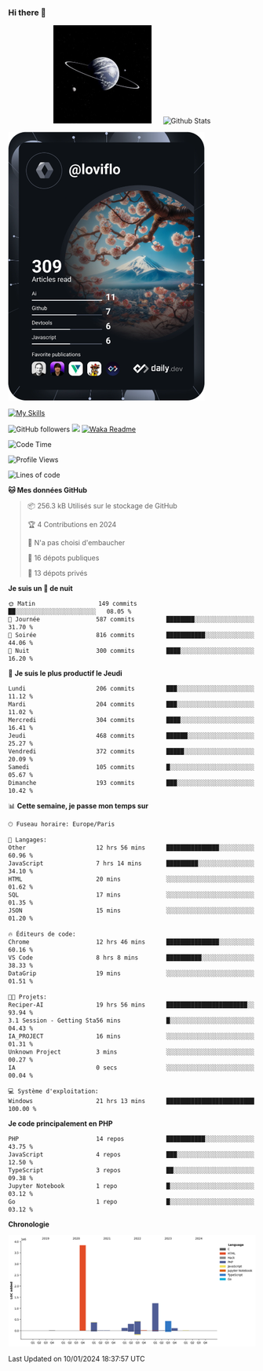 ### Hi there 👋

<p align="center">
  <img src="https://github.com/Loviflo/Loviflo/blob/main/img/portrait.jpg" alt="Loviflo" height="200" style="margin-right: 20px"/>
  <img src="https://github-readme-stats.vercel.app/api?username=Loviflo&show_icons=true&theme=graywhite" alt="Github Stats" />
</p>

<a href="https://app.daily.dev/loviflo"><img src="https://github.com/loviflo/loviflo/blob/main/devcard.svg" width="400" alt="Loviflo's Dev Card"/></a>


[![My Skills](https://skillicons.dev/icons?i=php,laravel,symfony,mysql,js,ts,html,css,sass,angular,docker,webpack,vscode,figma,git,github,gitlab)](https://skillicons.dev)


![GitHub followers](https://img.shields.io/github/followers/Loviflo?label=Follow&style=social)
![](https://visitor-badge.glitch.me/badge?page_id=Loviflo.Loviflo)
[![Waka Readme](https://github.com/Loviflo/Loviflo/actions/workflows/update-stats.yml/badge.svg)](https://github.com/Loviflo/Loviflo/actions/workflows/update-stats.yml)

<!--START_SECTION:waka-->
![Code Time](http://img.shields.io/badge/Code%20Time-1%2C786%20hrs%207%20mins-blue)

![Profile Views](http://img.shields.io/badge/Vues%20du%20profil-0-blue)

![Lines of code](https://img.shields.io/badge/Depuis%20Hello%20World%2C%20j%27ai%20%C3%A9crit-6.8%20million%20Lignes%20de%20code-blue)

**🐱 Mes données GitHub** 

> 📦 256.3 kB Utilisés sur le stockage de GitHub 
 > 
> 🏆 4 Contributions en 2024
 > 
> 🚫 N'a pas choisi d'embaucher
 > 
> 📜 16 dépots publiques 
 > 
> 🔑 13 dépots privés 
 > 
**Je suis un 🦉 de nuit** 

```text
🌞 Matin                  149 commits         ██░░░░░░░░░░░░░░░░░░░░░░░   08.05 % 
🌆 Journée                587 commits         ████████░░░░░░░░░░░░░░░░░   31.70 % 
🌃 Soirée                 816 commits         ███████████░░░░░░░░░░░░░░   44.06 % 
🌙 Nuit                   300 commits         ████░░░░░░░░░░░░░░░░░░░░░   16.20 % 
```
📅 **Je suis le plus productif le Jeudi** 

```text
Lundi                    206 commits         ███░░░░░░░░░░░░░░░░░░░░░░   11.12 % 
Mardi                    204 commits         ███░░░░░░░░░░░░░░░░░░░░░░   11.02 % 
Mercredi                 304 commits         ████░░░░░░░░░░░░░░░░░░░░░   16.41 % 
Jeudi                    468 commits         ██████░░░░░░░░░░░░░░░░░░░   25.27 % 
Vendredi                 372 commits         █████░░░░░░░░░░░░░░░░░░░░   20.09 % 
Samedi                   105 commits         █░░░░░░░░░░░░░░░░░░░░░░░░   05.67 % 
Dimanche                 193 commits         ███░░░░░░░░░░░░░░░░░░░░░░   10.42 % 
```


📊 **Cette semaine, je passe mon temps sur** 

```text
🕑︎ Fuseau horaire: Europe/Paris

💬 Langages: 
Other                    12 hrs 56 mins      ███████████████░░░░░░░░░░   60.96 % 
JavaScript               7 hrs 14 mins       █████████░░░░░░░░░░░░░░░░   34.10 % 
HTML                     20 mins             ░░░░░░░░░░░░░░░░░░░░░░░░░   01.62 % 
SQL                      17 mins             ░░░░░░░░░░░░░░░░░░░░░░░░░   01.35 % 
JSON                     15 mins             ░░░░░░░░░░░░░░░░░░░░░░░░░   01.20 % 

🔥 Éditeurs de code: 
Chrome                   12 hrs 46 mins      ███████████████░░░░░░░░░░   60.16 % 
VS Code                  8 hrs 8 mins        ██████████░░░░░░░░░░░░░░░   38.33 % 
DataGrip                 19 mins             ░░░░░░░░░░░░░░░░░░░░░░░░░   01.51 % 

🐱‍💻 Projets: 
Reciper-AI               19 hrs 56 mins      ███████████████████████░░   93.94 % 
3.1 Session - Getting Sta56 mins             █░░░░░░░░░░░░░░░░░░░░░░░░   04.43 % 
IA_PROJECT               16 mins             ░░░░░░░░░░░░░░░░░░░░░░░░░   01.31 % 
Unknown Project          3 mins              ░░░░░░░░░░░░░░░░░░░░░░░░░   00.27 % 
IA                       0 secs              ░░░░░░░░░░░░░░░░░░░░░░░░░   00.04 % 

💻 Système d'exploitation: 
Windows                  21 hrs 13 mins      █████████████████████████   100.00 % 
```

**Je code principalement en PHP** 

```text
PHP                      14 repos            ███████████░░░░░░░░░░░░░░   43.75 % 
JavaScript               4 repos             ███░░░░░░░░░░░░░░░░░░░░░░   12.50 % 
TypeScript               3 repos             ██░░░░░░░░░░░░░░░░░░░░░░░   09.38 % 
Jupyter Notebook         1 repo              █░░░░░░░░░░░░░░░░░░░░░░░░   03.12 % 
Go                       1 repo              █░░░░░░░░░░░░░░░░░░░░░░░░   03.12 % 
```



**Chronologie**

![Lines of Code chart](https://raw.githubusercontent.com/Loviflo/Loviflo/main/assets/bar_graph.png)


 Last Updated on 10/01/2024 18:37:57 UTC
<!--END_SECTION:waka-->
